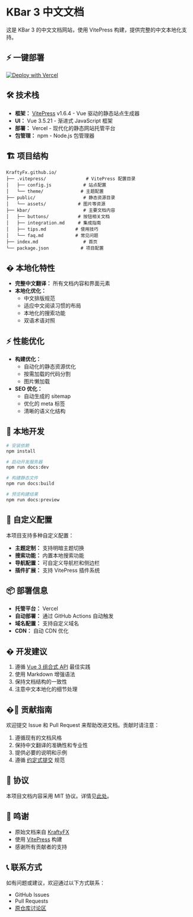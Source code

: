 # KBar 3 中文文档

这是 KBar 3 的中文文档网站，使用 VitePress 构建，提供完整的中文本地化支持。

## ⚡ 一键部署

[![Deploy with Vercel](https://vercel.com/button)](https://vercel.com/new/clone?repository-url=https%3A%2F%2Fgithub.com%2Fyancongya%2FKraftyFx.github.io)

## 🛠️ 技术栈

- **框架：** [VitePress](https://vitepress.dev/) v1.6.4 - Vue 驱动的静态站点生成器
- **UI：** Vue 3.5.21 - 渐进式 JavaScript 框架
- **部署：** Vercel - 现代化的静态网站托管平台
- **包管理：** npm - Node.js 包管理器

## 🏗️ 项目结构

```
KraftyFx.github.io/
├── .vitepress/               # VitePress 配置目录
│   ├── config.js            # 站点配置
│   └── theme/              # 主题配置
├── public/                  # 静态资源目录
│   └── assets/            # 图片等资源
├── kbar/                    # 主要文档内容
│   ├── buttons/           # 按钮相关文档
│   ├── integration.md     # 集成指南
│   ├── tips.md           # 使用技巧
│   └── faq.md            # 常见问题
├── index.md                 # 首页
└── package.json            # 项目配置
```

## � 本地化特性

- **完整中文翻译：** 所有文档内容和界面元素
- **本地化优化：** 
  - 中文排版规范
  - 适应中文阅读习惯的布局
  - 本地化的搜索功能
  - 双语术语对照

## ⚡ 性能优化

- **构建优化：**
  - 自动化的静态资源优化
  - 按需加载的代码分割
  - 图片懒加载
- **SEO 优化：**
  - 自动生成的 sitemap
  - 优化的 meta 标签
  - 清晰的语义化结构

## 🚀 本地开发

```bash
# 安装依赖
npm install

# 启动开发服务器
npm run docs:dev

# 构建静态文件
npm run docs:build

# 预览构建结果
npm run docs:preview
```

## 🔧 自定义配置

本项目支持多种自定义配置：

- **主题定制：** 支持明暗主题切换
- **搜索功能：** 内置本地搜索功能
- **导航配置：** 可自定义导航栏和侧边栏
- **插件扩展：** 支持 VitePress 插件系统

## 📦 部署信息

- **托管平台：** Vercel
- **自动部署：** 通过 GitHub Actions 自动触发
- **域名配置：** 支持自定义域名
- **CDN：** 自动 CDN 优化

## � 开发建议

1. 遵循 [Vue 3 组合式 API](https://cn.vuejs.org/guide/introduction.html) 最佳实践
2. 使用 Markdown 增强语法
3. 保持文档结构的一致性
4. 注意中文本地化的细节处理

## �📝 贡献指南

欢迎提交 Issue 和 Pull Request 来帮助改进文档。贡献时请注意：

1. 遵循现有的文档风格
2. 保持中文翻译的准确性和专业性
3. 提供必要的说明和示例
4. 遵循 [约定式提交](https://www.conventionalcommits.org/zh-hans/) 规范

## 📜 协议

本项目文档内容采用 MIT 协议。详情见[此处](https://github.com/yancongya/KraftyFx.github.io/blob/main/LICENSE)。

## 🙏 鸣谢

- 原始文档来自 [KraftyFX](https://github.com/KraftyFX/KraftyFx.github.io)
- 使用 [VitePress](https://vitepress.dev/) 构建
- 感谢所有贡献者的支持

## 📞 联系方式

如有问题或建议，欢迎通过以下方式联系：

- GitHub Issues
- Pull Requests
- [原仓库讨论区](https://github.com/KraftyFX/KraftyFx.github.io/discussions)